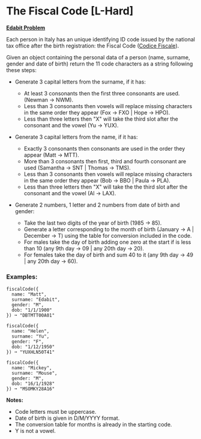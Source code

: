 # The Fiscal Code [L-Hard]
**[Edabit Problem](https://edabit.com/challenge/Pa2rHJ6KeRBTF28Pg)**

Each person in Italy has an unique identifying ID code issued by the national tax office after the birth registration: the Fiscal Code ([Codice Fiscale](https://en.wikipedia.org/wiki/Italian_fiscal_code_card)).

Given an object containing the personal data of a person (name, surname, gender and date of birth) return the 11 code characters as a string following these steps:

- Generate 3 capital letters from the surname, if it has:

  - At least 3 consonants then the first three consonants are used. (Newman -> NWM).
  - Less than 3 consonants then vowels will replace missing characters in the same order they appear (Fox -> FXO | Hope -> HPO).
  - Less than three letters then "X" will take the third slot after the consonant and the vowel (Yu -> YUX).

- Generate 3 capital letters from the name, if it has:

  - Exactly 3 consonants then consonants are used in the order they appear (Matt -> MTT).
  - More than 3 consonants then first, third and fourth consonant are used (Samantha -> SNT | Thomas -> TMS).
  - Less than 3 consonants then vowels will replace missing characters in the same order they appear (Bob -> BBO | Paula -> PLA).
  - Less than three letters then "X" will take the the third slot after the consonant and the vowel (Al -> LAX).
 
- Generate 2 numbers, 1 letter and 2 numbers from date of birth and gender:

  - Take the last two digits of the year of birth (1985 -> 85).
  - Generate a letter corresponding to the month of birth (January -> A | December -> T) using the table for conversion included in the code.
  - For males take the day of birth adding one zero at the start if is less than 10 (any 9th day -> 09 | any 20th day -> 20).
  - For females take the day of birth and sum 40 to it (any 9th day -> 49 | any 20th day -> 60).
 
### Examples:

```javascipt
fiscalCode({
  name: "Matt",
  surname: "Edabit",
  gender: "M",
  dob: "1/1/1900"
}) ➞ "DBTMTT00A01"

fiscalCode({
  name: "Helen",
  surname: "Yu",
  gender: "F",
  dob: "1/12/1950"
}) ➞ "YUXHLN50T41"

fiscalCode({
  name: "Mickey",
  surname: "Mouse",
  gender: "M",
  dob: "16/1/1928"
}) ➞ "MSOMKY28A16"
```

**Notes:**
- Code letters must be uppercase.
- Date of birth is given in D/M/YYYY format.
- The conversion table for months is already in the starting code.
- Y is not a vowel.
